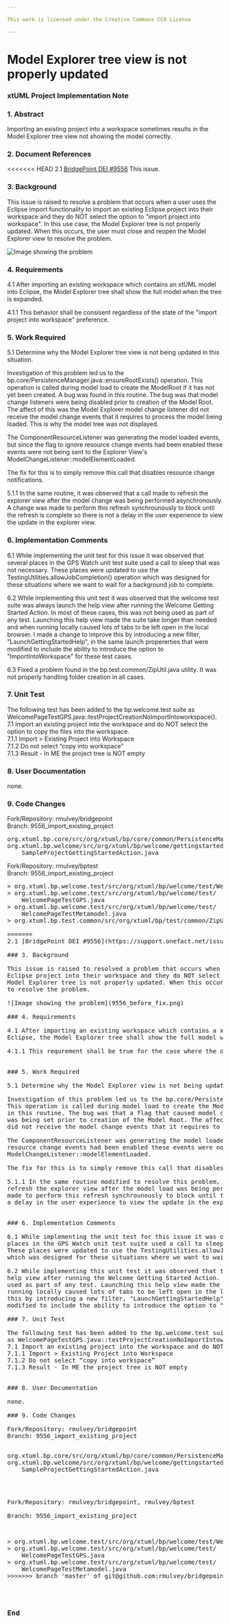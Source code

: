 ```yaml
---

This work is licensed under the Creative Commons CC0 License

---
```


# Model Explorer tree view is not properly updated  
### xtUML Project Implementation Note

### 1. Abstract

Importing an existing project into a workspace sometimes results in the Model Explorer tree view not showing the model correctly.  

### 2. Document References

<<<<<<< HEAD
<a id="2.1"></a>2.1 [BridgePoint DEI #9556](https://support.onefact.net/issues/9556) This issue.  

### 3. Background

This issue is raised to resolve a problem that occurs when a user uses the Eclipse import functionality to import an existing
Eclipse project into their workspace and they do NOT select the option to "import project into workspace". In this use case, the Model Explorer tree is not properly updated. When this occurs, the user must close and reopen the Model Explorer view to resolve the problem.  

![Image showing the problem](9556_before_fix.png)

### 4. Requirements

4.1 After importing an existing workspace which contains an xtUML model into 
Eclipse, the Model Explorer tree shall show the full model when the tree is expanded.  

4.1.1 This behavior shall be consisent regardless of the state of the "import project into workspace" preference.


### 5. Work Required

5.1 Determine why the Model Explorer tree view is not being updated in this situation.  

Investigation of this problem led us to the bp.core/PersistenceManager.java::ensureRootExists() operation. 
This operation is called during model load to create the ModelRoot if it has not yet been created. A bug was found 
in this routine. The bug was that model change listeners were being disabled prior to creation of the Model Root. The affect of this was the Model Explorer model change listener did not receive the model change events that it requires to process the model being loaded. This is why the model tree was not displayed.  

The ComponentResourceListener was generating the model loaded events, but since the flag to ignore
resource change events had been enabled these events were not being sent to the Explorer View's 
ModelChangeListener::modelElementLoaded.

The fix for this is to simply remove this call that disables resource change notifications.

5.1.1 In the same routine, it was observed that a call made to refresh the explorer view after the model change was being performed asynchronously. A change was made to perform this refresh synchrounously to block until the refresh is complete so there is not a delay in the user experience to view the update in the explorer view.  


### 6. Implementation Comments

6.1 While implementing the unit test for this issue it was observed that several 
places in the GPS Watch unit test suite used a call to sleep that was not necessary. 
These places were updated to use the TestingUtilities.allowJobCompletion() operation 
which was designed for these situations where we want to wait for a background job to complete.  

6.2 While implementing this unit test it was observed that the welcome test suite was always launch the 
help view after running the Welcome Getting Started Action. In most of these cases, this was not being 
used as part of any test. Launching this help view made the suite take longer than needed and when 
running locally caused lots of tabs to be left open in the local browser. I made a change to improve
this by introducing a new filter, "LaunchGettingStartedHelp", in the same launch propererties that were 
modified to include the ability to introduce the option to "ImportIntoWorkspace" for these test cases.  

6.3 Fixed a problem found in the bp.test.common/ZipUtil.java utility. It was not properly handling folder 
creation in all cases.  

### 7. Unit Test

The following test has been added to the bp.welcome.test suite 
as WelcomePageTestGPS.java::testProjectCreationNoImportIntoworkspace().   
7.1 Import an existing project into the workspace and do NOT select the option to copy the files into the workspace.  
7.1.1 Import > Existing Project into Workspace  
7.1.2 Do not select “copy into workspace”  
7.1.3 Result - In ME the project tree is NOT empty  


### 8. User Documentation

none. 

### 9. Code Changes

Fork/Repository: rmulvey/bridgepoint  
Branch: 9556_import_existing_project  

<pre>
org.xtuml.bp.core/src/org/xtuml/bp/core/common/PersistenceManager.java
org.xtuml.bp.welcome/src/org/xtuml/bp/welcome/gettingstarted/
    SampleProjectGettingStartedAction.java
</pre>

Fork/Repository: rmulvey/bptest  
Branch: 9556_import_existing_project  

<pre>
> org.xtuml.bp.welcome.test/src/org/xtuml/bp/welcome/test/WelcomePageTest.java
> org.xtuml.bp.welcome.test/src/org/xtuml/bp/welcome/test/
    WelcomePageTestGPS.java
> org.xtuml.bp.welcome.test/src/org/xtuml/bp/welcome/test/
    WelcomePageTestMetamodel.java
> org.xtuml.bp.test.common/src/org/xtuml/bp/test/common/ZipUtil.java

=======
<a id="2.1"></a>2.1 [BridgePoint DEI #9556](https://support.onefact.net/issues/5556) This issue.  

### 3. Background

This issue is raised to resolved a problem that occurs when a user uses the Eclipse import functionality to import an existing
Eclipse project into their workspace and they do NOT select the option to "import project into workspace". In this use case, the
Model Explorer tree is not properly updated. When this occurs, the user must close and reopen the Model Explorer perspective 
to resolve the problem.  

![Image showing the problem](9556_before_fix.png)

### 4. Requirements

4.1 After importing an existing workspace which contains a xtUML model into 
Eclipse, the Model Explorer tree shall show the full model when the tree is expanded.  

4.1.1 This requrement shall be true for the case where the option to import into workspace is selected or not.


### 5. Work Required

5.1 Determine why the Model Explorer view is not being updated in this situation.  

Investigation of this problem led us to the bp.core/PersistenceManager.java::ensureRootExists() opertion. 
This operation is called during model load to create the ModelRoot if it has not yet been created. A bug was found 
in this routine. The bug was that a flag that caused model change listeners to NOT be notified of model change events
was being set prior to creation of the Model Root. The affect of this was the the Model Explorer model change listener 
did not receive the model change events that it requires to process the model being loaded.

The ComponentResourceListener was generating the model loaded events, but since the flag to turn ignore
resource change events had been enabled these events were not being sent to the Explorer View's 
ModelChangeListener::modelElementLoaded.

The fix for this is to simply remove this call that disables resource change notifications.

5.1.1 In the same routine modified to resolve this problem, it was observed that a call made to 
refresh the explorer view after the model load was being performed asynchronously. A change was 
made to perform this refresh synchrounously to block until the refresh is complete so there is not 
a delay in the user experience to view the update in the explorer view.  


### 6. Implementation Comments

6.1 While implementing the unit test for this issue it was observed that several 
places in the GPS Watch unit test suite used a call to sleep that was not necessary. 
These places were updated to use the TestingUtilities.allowJobCompletion() operation 
which was designed for these situations where we want to wait for a baclground job to complete.  

6.2 While implementing this unit test it was observed that the welcome test suite was always launch the 
help view after running the Welcome Getting Started Action. In most of these cases, this was not being 
used as part of any test. Launching this help view made the suite take longer than needed and when 
running locally caused lots of tabs to be left open in the local browser. I made a change to improve
this by introducing a new filter, "LaunchGettingStartedHelp", in the same launch propererties that were 
modified to include the ability to introduce the option to "ImportIntoWorkspace" for these test cases.  

### 7. Unit Test

The following test has been added to the bp.welcome.test suite 
as WelcomePageTestGPS.java::testProjectCreationNoImportIntoworkspace().   
7.1 Import an existing project into the workspace and do NOT select the option to copy the files into the workspace.      
7.1.1 Import > Existing Project into Workspace
7.1.2 Do not select “copy into workspace”
7.1.3 Result - In ME the project tree is NOT empty


### 8. User Documentation

none. 

### 9. Code Changes

Fork/Repository: rmulvey/bridgepoint  
Branch: 9556_import_existing_project  

<pre>
org.xtuml.bp.core/src/org/xtuml/bp/core/common/PersistenceManager.java
org.xtuml.bp.welcome/src/org/xtuml/bp/welcome/gettingstarted/
    SampleProjectGettingStartedAction.java
</pre>

Fork/Repository: rmulvey/bridgepoint, rmulvey/bptest  
Branch: 9556_import_existing_project  

<pre>
> org.xtuml.bp.welcome.test/src/org/xtuml/bp/welcome/test/WelcomePageTest.java
> org.xtuml.bp.welcome.test/src/org/xtuml/bp/welcome/test/
    WelcomePageTestGPS.java
> org.xtuml.bp.welcome.test/src/org/xtuml/bp/welcome/test/
    WelcomePageTestMetamodel.java
>>>>>>> branch 'master' of git@github.com:rmulvey/bridgepoint.git
</pre>

### End

